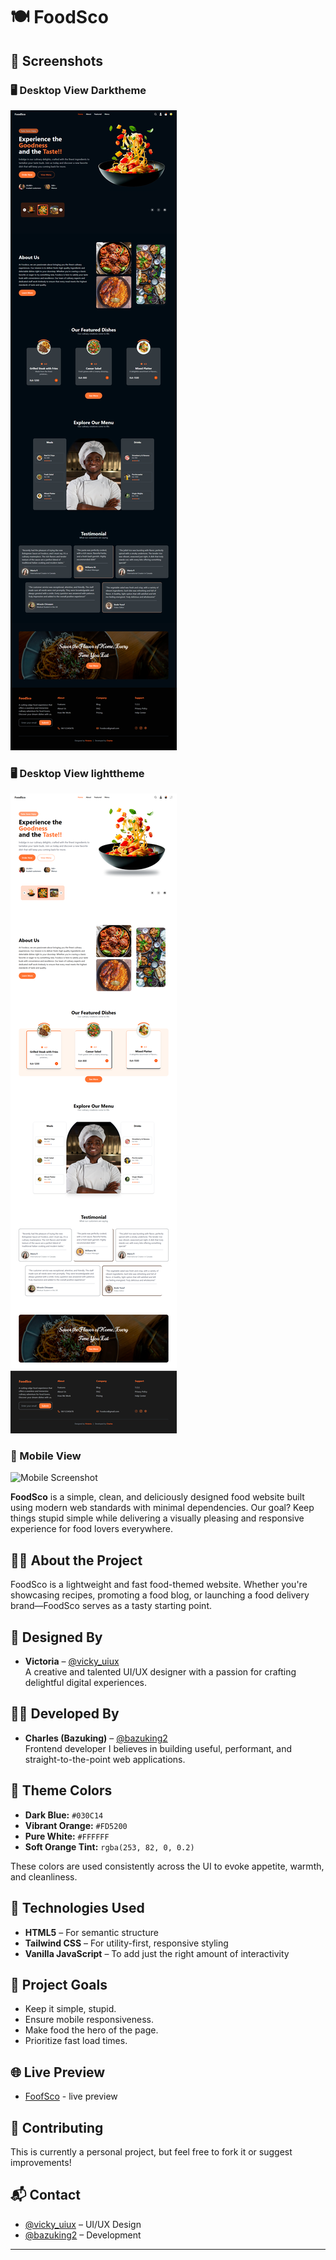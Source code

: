 # 🍽️ FoodSco

## 📸 Screenshots

### 🖥️ Desktop View Darktheme
![Desktop Screenshot](Assets/images/FoodSco_darktheme_complete.png)

### 🖥️ Desktop View lighttheme
![Desktop Screenshot](Assets/images/FoodSco_lighttheme_complete.png)

### 📱 Mobile View
![Mobile Screenshot](screenshots/mobile-full.png)


**FoodSco** is a simple, clean, and deliciously designed food website built using modern web standards with minimal dependencies. Our goal? Keep things stupid simple while delivering a visually pleasing and responsive experience for food lovers everywhere.

## 👨‍🍳 About the Project

FoodSco is a lightweight and fast food-themed website. Whether you're showcasing recipes, promoting a food blog, or launching a food delivery brand—FoodSco serves as a tasty starting point.

## 🎨 Designed By

- **Victoria** – [@vicky_uiux](https://twitter.com/vicky_uiux)  
A creative and talented UI/UX designer with a passion for crafting delightful digital experiences. 

## 🧑‍💻 Developed By

- **Charles (Bazuking)** – [@bazuking2](https://twitter.com/bazuking2)  
Frontend developer I believes in building useful, performant, and straight-to-the-point web applications.

## 🎨 Theme Colors

- **Dark Blue:** `#030C14`  
- **Vibrant Orange:** `#FD5200`  
- **Pure White:** `#FFFFFF`  
- **Soft Orange Tint:** `rgba(253, 82, 0, 0.2)`

These colors are used consistently across the UI to evoke appetite, warmth, and cleanliness.

## 🚀 Technologies Used

- **HTML5** – For semantic structure  
- **Tailwind CSS** – For utility-first, responsive styling  
- **Vanilla JavaScript** – To add just the right amount of interactivity



## 🎯 Project Goals

- Keep it simple, stupid.  
- Ensure mobile responsiveness.  
- Make food the hero of the page.  
- Prioritize fast load times.

## 🌐 Live Preview

- [FoofSco](https://foodsco.ckn.co.ke) - live preview

## 🤝 Contributing

This is currently a personal project, but feel free to fork it or suggest improvements!

## 📬 Contact

- [@vicky_uiux](https://twitter.com/vicky_uiux) – UI/UX Design  
- [@bazuking2](https://twitter.com/bazuking2) – Development

---


